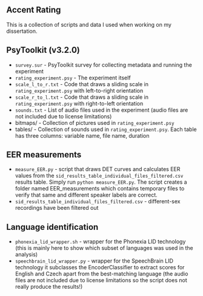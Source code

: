 Accent Rating
-------------

This is a collection of scripts and data I used when working on my dissertation.

PsyToolkit (v3.2.0)
-------------------
* `survey.sur` - PsyToolkit survey for collecting metadata and running the
  experiment
* `rating_experiment.psy` - The experiment itself
* `scale_l_to_r.txt` - Code that draws a sliding scale in
  `rating_experiment.psy` with left-to-right orientation
* `scale_r_to_l.txt` - Code that draws a sliding scale in
  `rating_experiment.psy` with right-to-left orientation
* `sounds.txt` - List of audio files used in the experiment (audio files are not
  included due to license limitations)
* bitmaps/ - Collection of pictures used in `rating_experiment.psy`
* tables/ - Collection of sounds used in `rating_experiment.psy`. Each table has
  three columns: variable name, file name, duration

EER measurements
----------------
* `measure_EER.py` - script that draws DET curves and calculates EER values from
  the `sid_results_table_individual_files_filtered.csv` results table. Simply
  run `python measure_EER.py`. The script creates a folder named
  EER_measurements which contains temporary files to verify that same and
  different speaker labels are correct.
* `sid_results_table_individual_files_filtered.csv` - different-sex recordings
  have been filtered out

Language identification
-----------------------
* `phonexia_lid_wrapper.sh` - wrapper for the Phonexia LID technology (this is
  mainly here to show which subset of languages was used in the analysis)
* `speechbrain_lid_wrapper.py` - wrapper for the SpeechBrain LID technology it
  subclasses the EncoderClassifier to extract scores for English and Czech apart
  from the best-matching language (the audio files are not included due to
  license limitations so the script does not really produce the results!)
